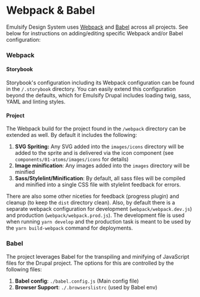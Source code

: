 # Webpack & Babel

Emulsify Design System uses [Webpack](https://webpack.js.org/) and [Babel](https://babeljs.io/) across all projects. See below for instructions on adding/editing specific Webpack and/or Babel configuration:

### Webpack

#### Storybook

Storybook's configuration including its Webpack configuration can be found in the `/.storybook` directory.  You can easily extend this configuration beyond the defaults, which for Emulsify Drupal includes loading twig, sass, YAML and linting styles.

#### Project

The Webpack build for the project found in the `/webpack` directory can be extended as well. By default it includes the following:

1. **SVG Spriting:** Any SVG added into the `images/icons` directory will be added to the sprite and is delivered via the icon component \(see `components/01-atoms/images/icons` for details\)
2. **Image minification**: Any images added into the `images` directory will be minified
3. **Sass/Stylelint/Minification**: By default, all sass files will be compiled and minified into a single CSS file with stylelint feedback for errors.

There are also some other niceties for feedback \(progress plugin\) and cleanup \(to keep the `dist` directory clean\). Also, by default there is a separate webpack configuration for development \(`webpack/webpack.dev.js`\) and production \(`webpack/webpack.prod.js`\). The development file is used when running `yarn develop` and the production task is meant to be used by the `yarn build-webpack` command for deployments.

### Babel

The project leverages Babel for the transpiling and minifying of JavaScript files for the Drupal project. The options for this are controlled by the following files:

1. **Babel config**: `./babel.config.js` \(Main config file\)
2. **Browser Support**: `./.browserslistrc` \(used by Babel env\)

